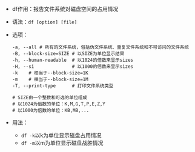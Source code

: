 - df作用：报告文件系统对磁盘空间的占用情况

- 语法：`df [option] [file]`

- 选项：

  ```
  -a, --all	# 所有的文件系统，包括伪文件系统、重复文件系统和不可访问的文件系统
  -B, --block-size=SIZE	# 以SIZE为单位显示结果
  -h, --human-readable	# 以1024的倍数来显示sizes
  -H, --si				# 以1000的倍数来显示sizes
  -k	# 相当于--block-size=1K
  -m	# 相当于--block-size=1M
  -T, --print-type		# 打印文件系统类型
  
  # SIZE由一个整数和可选的单位组成
  # 以1024为倍数的单位：K,M,G,T,P,E,Z,Y
  # 以1000为倍数的单位：KB,MB,...
  ```

- 用法：
  - `df -k`以k为单位显示磁盘占用情况
  - `df -m`以m为单位显示磁盘战胜情况

